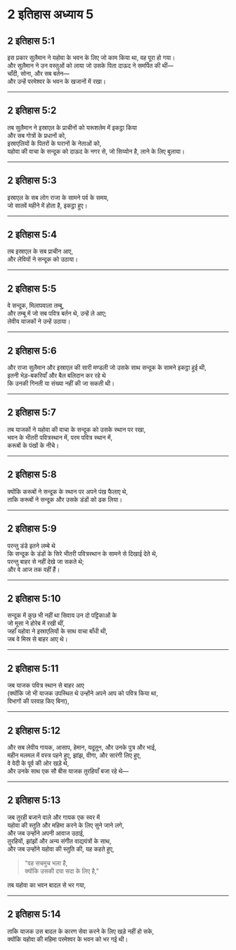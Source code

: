 # 2 इतिहास अध्याय 5

## 2 इतिहास 5:1

इस प्रकार सुलैमान ने यहोवा के भवन के लिए जो काम किया था, वह पूरा हो गया।  
और सुलैमान ने उन वस्तुओं को लाया जो उसके पिता दाऊद ने समर्पित की थीं—  
चाँदी, सोना, और सब बर्तन—  
और उन्हें परमेश्वर के भवन के खजानों में रखा।

---

## 2 इतिहास 5:2

तब सुलैमान ने इस्राएल के प्राचीनों को यरूशलेम में इकट्ठा किया  
और सब गोत्रों के प्रधानों को,  
इस्राएलियों के पितरों के घरानों के नेताओं को,  
यहोवा की वाचा के सन्दूक को दाऊद के नगर से, जो सिय्योन है, लाने के लिए बुलाया।

---

## 2 इतिहास 5:3

इस्राएल के सब लोग राजा के सामने पर्व के समय,  
जो सातवें महीने में होता है, इकट्ठा हुए।

---

## 2 इतिहास 5:4

तब इस्राएल के सब प्राचीन आए,  
और लेवियों ने सन्दूक को उठाया।

---

## 2 इतिहास 5:5

वे सन्दूक, मिलापवाला तम्बू,  
और तम्बू में जो सब पवित्र बर्तन थे, उन्हें ले आए;  
लेवीय याजकों ने उन्हें उठाया।

---

## 2 इतिहास 5:6

और राजा सुलैमान और इस्राएल की सारी मण्डली जो उसके साथ सन्दूक के सामने इकट्ठा हुई थी,  
इतनी भेड़-बकरियाँ और बैल बलिदान कर रहे थे  
कि उनकी गिनती या संख्या नहीं की जा सकती थी।

---

## 2 इतिहास 5:7

तब याजकों ने यहोवा की वाचा के सन्दूक को उसके स्थान पर रखा,  
भवन के भीतरी पवित्रस्थान में, परम पवित्र स्थान में,  
करूबों के पंखों के नीचे।

---

## 2 इतिहास 5:8

क्योंकि करूबों ने सन्दूक के स्थान पर अपने पंख फैलाए थे,  
ताकि करूबों ने सन्दूक और उसके डंडों को ढक लिया।

---

## 2 इतिहास 5:9

परन्तु डंडे इतने लम्बे थे  
कि सन्दूक के डंडों के सिरे भीतरी पवित्रस्थान के सामने से दिखाई देते थे,  
परन्तु बाहर से नहीं देखे जा सकते थे;  
और वे आज तक वहीं हैं।

---

## 2 इतिहास 5:10

सन्दूक में कुछ भी नहीं था सिवाय उन दो पट्टिकाओं के  
जो मूसा ने होरेब में रखी थीं,  
जहाँ यहोवा ने इस्राएलियों के साथ वाचा बाँधी थी,  
जब वे मिस्र से बाहर आए थे।

---

## 2 इतिहास 5:11

जब याजक पवित्र स्थान से बाहर आए  
(क्योंकि जो भी याजक उपस्थित थे उन्होंने अपने आप को पवित्र किया था,  
विभागों की परवाह किए बिना),

---

## 2 इतिहास 5:12

और सब लेवीय गायक, आसाप, हेमान, यदूतून, और उनके पुत्र और भाई,  
महीन मलमल में वस्त्र पहने हुए, झांझ, वीणा, और सारंगी लिए हुए,  
वे वेदी के पूर्व की ओर खड़े थे,  
और उनके साथ एक सौ बीस याजक तुरहियाँ बजा रहे थे—

---

## 2 इतिहास 5:13

जब तुरही बजाने वाले और गायक एक स्वर में  
यहोवा की स्तुति और महिमा करने के लिए सुने जाने लगे,  
और जब उन्होंने अपनी आवाज उठाई,  
तुरहियों, झांझों और अन्य संगीत वाद्ययंत्रों के साथ,  
और जब उन्होंने यहोवा की स्तुति की, यह कहते हुए,

> "वह सचमुच भला है,  
> क्योंकि उसकी दया सदा के लिए है,"

तब यहोवा का भवन बादल से भर गया,

---

## 2 इतिहास 5:14

ताकि याजक उस बादल के कारण सेवा करने के लिए खड़े नहीं हो सके,  
क्योंकि यहोवा की महिमा परमेश्वर के भवन को भर गई थी।
